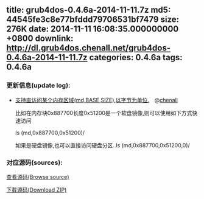 title: grub4dos-0.4.6a-2014-11-11.7z
md5: 44545fe3c8e77bfddd79706531bf7479
size: 276K
date: 2014-11-11 16:08:35.000000000 +0800
downlink: http://dl.grub4dos.chenall.net/grub4dos-0.4.6a-2014-11-11.7z
categories: 0.4.6a
tags: 0.4.6a
---


### 更新信息(update log):
  * [支持直访问某个内存区域(md,BASE,SIZE),以字节为单位.](https://github.com/chenall/grub4dos/commit/da8b20d89dda6777c4c4686c82061ac390fe326a)　@[chenall](https://github.com/chenall)
    
    比如在内存块0x887700长度0x51200是一个软盘镜像,则可以使用如下方式快速访问
    
    ls (md,0x887700,0x51200)/
    
    如果是硬盘镜像,也可以直接访问硬盘分区.
    ls (md,0x887700,0x51200,0)/
  
### 对应源码(sources):
  [查看源码(Browse source)](https://github.com/chenall/grub4dos/tree/da8b20d89dda6777c4c4686c82061ac390fe326a)

  [下载源码(Download ZIP)](https://github.com/chenall/grub4dos/archive/da8b20d89dda6777c4c4686c82061ac390fe326a.zip)
